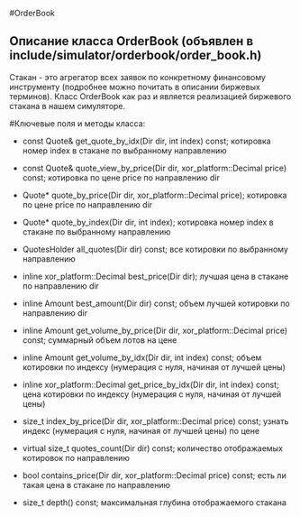 #OrderBook

Описание класса OrderBook (объявлен в include/simulator/orderbook/order_book.h)
--------------

Стакан - это агрегатор всех заявок по конкретному финансовому инструменту (подробнее можно почитать в описании биржевых терминов). Класс OrderBook как раз и является реализацией биржевого стакана в нашем симуляторе.

#Ключевые поля и методы класса:

- const Quote& get_quote_by_idx(Dir dir, int index) const;
котировка номер index в стакане по выбранному направлению

- const Quote& quote_view_by_price(Dir dir, xor_platform::Decimal price) const;
котировка по цене price по направлению dir

- Quote* quote_by_price(Dir dir, xor_platform::Decimal price);
котировка по цене price по направлению dir

- Quote* quote_by_index(Dir dir, int index);
котировка номер index в стакане по выбранному направлению

- QuotesHolder all_quotes(Dir dir) const;
все котировки по выбранному направлению

- inline xor_platform::Decimal best_price(Dir dir);
лучшая цена в стакане по направлению dir

- inline Amount best_amount(Dir dir) const;
объем лучшей котировки по направлению dir

- inline Amount get_volume_by_price(Dir dir, xor_platform::Decimal price) const;
суммарный объем лотов на цене

- inline Amount get_volume_by_idx(Dir dir, int index) const;
объем котировки по индексу (нумерация с нуля, начиная от лучшей цены)

- inline xor_platform::Decimal get_price_by_idx(Dir dir, int index) const;
цена котировки по индексу (нумерация с нуля, начиная от лучшей цены)

- size_t index_by_price(Dir dir, xor_platform::Decimal price) const;
узнать индекс (нумерация с нуля, начиная от лучшей цены) по цене

- virtual size_t quotes_count(Dir dir) const;
количество отображаемых котировок по направлению

- bool contains_price(Dir dir, xor_platform::Decimal price) const;
есть ли такая цена в стакане по направлению

- size_t depth() const;
максимальная глубина отображаемого стакана
